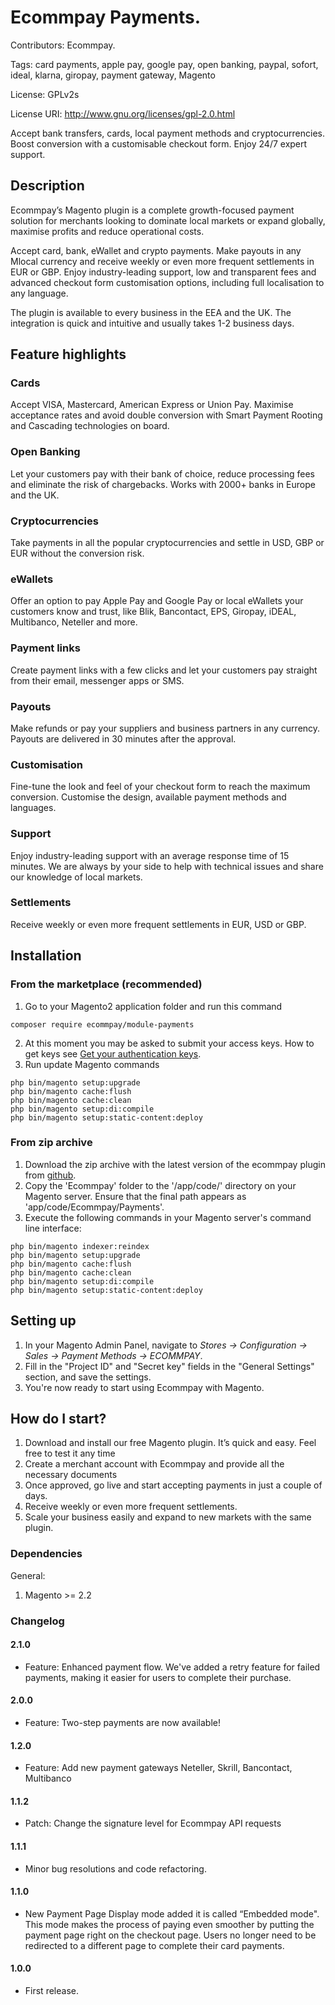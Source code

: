 # Ecommpay Payments.
Contributors: Ecommpay.

Tags: card payments, apple pay, google pay, open banking, paypal, sofort, ideal, klarna, giropay, payment gateway, Magento

License: GPLv2s

License URI: http://www.gnu.org/licenses/gpl-2.0.html

Accept bank transfers, cards, local payment methods and cryptocurrencies. Boost conversion with a customisable checkout form. Enjoy 24/7 expert support.

## Description
Ecommpay’s Magento plugin is a complete growth-focused payment solution for merchants looking to dominate local markets or expand globally, maximise profits and reduce operational costs.

Accept card, bank, eWallet and crypto payments. Make payouts in any Mlocal currency and receive weekly or even more frequent settlements in EUR or GBP. Enjoy industry-leading support, low and transparent fees and advanced checkout form customisation options, including full localisation to any language.

The plugin is available to every business in the EEA and the UK. The integration is quick and intuitive and usually takes 1-2 business days.
## Feature highlights

### Cards
Accept VISA, Mastercard, American Express or Union Pay. Maximise acceptance rates and avoid double conversion with Smart Payment Rooting and Cascading technologies on board.
### Open Banking
Let your customers pay with their bank of choice, reduce processing fees and eliminate the risk of chargebacks. Works with 2000+ banks in Europe and the UK.
### Cryptocurrencies
Take payments in all the popular cryptocurrencies and settle in USD, GBP or EUR without the conversion risk.
### eWallets
Offer an option to pay Apple Pay and Google Pay or local eWallets your customers know and trust, like Blik, Bancontact, EPS, Giropay, iDEAL, Multibanco, Neteller and more.
### Payment links
Create payment links with a few clicks and let your customers pay straight from their email, messenger apps or SMS.
### Payouts
Make refunds or pay your suppliers and business partners in any currency. Payouts are delivered in 30 minutes after the approval.
### Customisation
Fine-tune the look and feel of your checkout form to reach the maximum conversion. Customise the design, available payment methods and languages.
### Support
Enjoy industry-leading support with an average response time of 15 minutes. We are always by your side to help with technical issues and share our knowledge of local markets.
### Settlements
Receive weekly or even more frequent settlements in EUR, USD or GBP.

## Installation
### From the marketplace (recommended)
1. Go to your Magento2 application folder and run this command
```
composer require ecommpay/module-payments
```
2. At this moment you may be asked to submit your access keys. How to get keys see [Get your authentication keys](https://devdocs.magento.com/guides/v2.3/install-gde/prereq/connect-auth.html).
3. Run update Magento commands
```
php bin/magento setup:upgrade
php bin/magento cache:flush
php bin/magento cache:clean
php bin/magento setup:di:compile
php bin/magento setup:static-content:deploy
```

### From zip archive
1. Download the zip archive with the latest version of the ecommpay plugin from [github](https://github.com/ITECOMMPAY/ecommpay-magento2/releases).
2. Copy the 'Ecommpay' folder to the '/app/code/' directory on your Magento server. Ensure that the final path appears as 'app/code/Ecommpay/Payments'.
3. Execute the following commands in your Magento server's command line interface:
```
php bin/magento indexer:reindex 
php bin/magento setup:upgrade
php bin/magento cache:flush
php bin/magento cache:clean
php bin/magento setup:di:compile
php bin/magento setup:static-content:deploy
```

## Setting up
1. In your Magento Admin Panel, navigate to _Stores -> Configuration -> Sales -> Payment Methods -> ECOMMPAY_.
2. Fill in the "Project ID" and "Secret key" fields in the "General Settings" section, and save the settings.
3. You're now ready to start using Ecommpay with Magento.

## How do I start?
1. Download and install our free Magento plugin. It’s quick and easy. Feel free to test it any time
2. Create a merchant account with Ecommpay and provide all the necessary documents
3. Once approved, go live and start accepting payments in just a couple of days.
4. Receive weekly or even more frequent settlements.
5. Scale your business easily and expand to new markets with the same plugin.

### Dependencies
General:
1. Magento >= 2.2

### Changelog
#### 2.1.0
* Feature: Enhanced payment flow. We've added a retry feature for failed payments, making it easier for users to complete their purchase.
#### 2.0.0
* Feature: Two-step payments are now available!
#### 1.2.0
* Feature: Add new payment gateways Neteller, Skrill, Bancontact, Multibanco
#### 1.1.2
* Patch: Change the signature level for Ecommpay API requests
#### 1.1.1
* Minor bug resolutions and code refactoring.
#### 1.1.0
* New Payment Page Display mode added it is called “Embedded mode". This mode makes the process of paying even smoother by putting the payment page right on the checkout page. Users no longer need to be redirected to a different page to complete their card payments.
#### 1.0.0
* First release.
